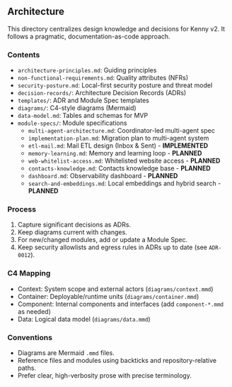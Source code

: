 ## Architecture

This directory centralizes design knowledge and decisions for Kenny v2. It follows a pragmatic, documentation-as-code approach.

### Contents
- `architecture-principles.md`: Guiding principles
- `non-functional-requirements.md`: Quality attributes (NFRs)
- `security-posture.md`: Local-first security posture and threat model
- `decision-records/`: Architecture Decision Records (ADRs)
- `templates/`: ADR and Module Spec templates
- `diagrams/`: C4-style diagrams (Mermaid)
- `data-model.md`: Tables and schemas for MVP
- `module-specs/`: Module specifications
  - `multi-agent-architecture.md`: Coordinator-led multi-agent spec
  - `implementation-plan.md`: Migration plan to multi-agent system
  - `etl-mail.md`: Mail ETL design (Inbox & Sent) - **IMPLEMENTED**
  - `memory-learning.md`: Memory and learning loop - **PLANNED**
  - `web-whitelist-access.md`: Whitelisted website access - **PLANNED**
  - `contacts-knowledge.md`: Contacts knowledge base - **PLANNED**
  - `dashboard.md`: Observability dashboard - **PLANNED**
  - `search-and-embeddings.md`: Local embeddings and hybrid search - **PLANNED**

### Process
1. Capture significant decisions as ADRs.
2. Keep diagrams current with changes.
3. For new/changed modules, add or update a Module Spec.
4. Keep security allowlists and egress rules in ADRs up to date (see `ADR-0012`).

### C4 Mapping
- Context: System scope and external actors (`diagrams/context.mmd`)
- Container: Deployable/runtime units (`diagrams/container.mmd`)
- Component: Internal components and interfaces (add `component-*.mmd` as needed)
- Data: Logical data model (`diagrams/data.mmd`)

### Conventions
- Diagrams are Mermaid `.mmd` files.
- Reference files and modules using backticks and repository-relative paths.
- Prefer clear, high-verbosity prose with precise terminology.



